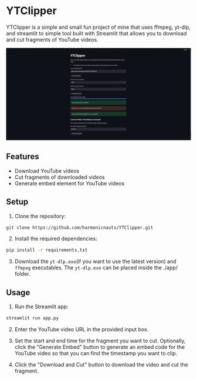 # YTClipper

YTClipper is a simple and small fun project of mine that uses ffmpeg, yt-dlp, and streamlit to simple tool built with Streamlit that allows you to download and cut fragments of YouTube videos.

![Screenshot](assets/Screenshot%202024-04-09%20142115.png)

## Features

- Download YouTube videos
- Cut fragments of downloaded videos
- Generate embed element for YouTube videos

## Setup

1. Clone the repository:

```bash
git clone https://github.com/harmonicnauts/YTClipper.git
```

2. Install the required dependencies:

```bash
pip install -r requirements.txt
```

3. Download the `yt-dlp.exe`(if you want to use the latest version) and `ffmpeg` executables. The `yt-dlp.exe` can be placed inside the ./app/ folder.

## Usage

1. Run the Streamlit app:

```bash
streamlit run app.py
```

2. Enter the YouTube video URL in the provided input box.

3. Set the start and end time for the fragment you want to cut. Optionally, click the "Generate Embed" button to generate an embed code for the YouTube video so that you can find the timestamp you want to clip.

4. Click the "Download and Cut" button to download the video and cut the fragment.

